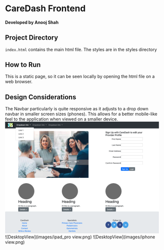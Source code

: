 # CareDash Frontend 
#### Developed by Anooj Shah

## Project Directory
`index.html` contains the main html file.
The styles are in the styles directory

## How to Run 
This is a static page, so it can be seen locally by opening the html file on a web browser.

## Design Considerations
The Navbar particularly is quite responsive as it adjusts to a drop down navbar in smaller screen sizes (phones). This allows for a better mobile-like feel to the application when viewed on a smaller device. 
![DesktopView](images/desktop_view.png)
![DesktopView](images/ipad_pro view.png)
![DesktopView](images/iphone view.png)
